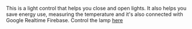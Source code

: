 This is a light control that helps you close and open lights. It also helps you save energy use, measuring the temperature and it's also connected with Google Realtime Firebase. 
Control the lamp [here](http://superlightening.com/)
